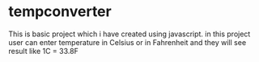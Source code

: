 # tempconverter
This is basic project  which i have created using javascript.  in this project user can enter temperature in Celsius or in Fahrenheit and they will see result like 1C = 33.8F
